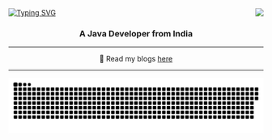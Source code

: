 <img align="right" src="https://visitor-badge.laobi.icu/badge?page_id=akash-vadakkeveetil.visitor-badge&left_color=red&right_color=green&left_text=Visitor%20Number:"/>
<a href="https://git.io/typing-svg"><img src="https://readme-typing-svg.demolab.com?font=Fira+Code&weight=500&size=43&pause=992&color=F7F7F7&center=true&vCenter=true&width=984&height=65&lines=Hi+%F0%9F%91%8B%2C+I'm+Akash+Vadakkeveetil;An+Aspriring+Mlops+Engineer++%F0%9F%99%8C" alt="Typing SVG" /></a>
<h3 align="center">A Java Developer from India </h3>
<hr/>
<div align="center">
  🌱 Read my blogs <a href="https://medium.com/@akashvadakkeveetil">here</a>
  <br>
</div>
<hr/>

<picture>
  <source media="(prefers-color-scheme: dark)" srcset="https://raw.githubusercontent.com/Akash-vadakkeveetil/Akash-vadakkeveetil/output/github-snake-dark.svg" />
  <source media="(prefers-color-scheme: light)" srcset="https://raw.githubusercontent.com/Akash-vadakkeveetil/Akash-vadakkeveetil/output/github-snake.svg" />
  <img alt="github-snake" src="https://raw.githubusercontent.com/Akash-vadakkeveetil/Akash-vadakkeveetil/output/github-snake.svg" />
</picture>

